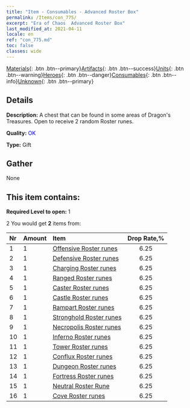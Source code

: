 ```yaml
---
title: "Item - Consumables - Advanced Roster Box"
permalink: /Items/con_775/
excerpt: "Era of Chaos  Advanced Roster Box"
last_modified_at: 2021-04-11
locale: en
ref: "con_775.md"
toc: false
classes: wide
---
```

 [Materials](/Items/){: .btn .btn--primary}[Artifacts](/Items/Artifacts/){: .btn .btn--success}[Units](/Items/Units/){: .btn .btn--warning}[Heroes](/Items/Heroes/){: .btn .btn--danger}[Consumables](/Items/Consumables/){: .btn .btn--info}[Unknown](/Items/Unknown/){: .btn .btn--primary}

## Details
 **Description:** A chest that can be found in some areas of Dragon's Treasures. Open to receive 2 random Roster runes.

 **Quality:** <span style="color: #0000CD">OK</span>

 **Type:** Gift

## Gather

  None

## This item contains:

 **Required Level to open:** 1

 2 You would get **2** items  from:

  | Nr | Amount |     Item    | Drop Rate,% |
  |:---|:-------|:------------|:---------:|
  | 1 | 1 | [Offensive Roster runes](/Items/con_734/) | 6.25 | 
  | 2 | 1 | [Defensive Roster runes](/Items/con_739/) | 6.25 | 
  | 3 | 1 | [Charging Roster runes](/Items/con_741/) | 6.25 | 
  | 4 | 1 | [Ranged Roster runes](/Items/con_742/) | 6.25 | 
  | 5 | 1 | [Caster Roster runes](/Items/con_746/) | 6.25 | 
  | 6 | 1 | [Castle Roster runes](/Items/con_752/) | 6.25 | 
  | 7 | 1 | [Rampart Roster runes](/Items/con_753/) | 6.25 | 
  | 8 | 1 | [Stronghold Roster runes](/Items/con_754/) | 6.25 | 
  | 9 | 1 | [Necropolis Roster runes](/Items/con_755/) | 6.25 | 
  | 10 | 1 | [Inferno Roster runes](/Items/con_777/) | 6.25 | 
  | 11 | 1 | [Tower Roster runes](/Items/con_785/) | 6.25 | 
  | 12 | 1 | [Conflux Roster runes](/Items/con_791/) | 6.25 | 
  | 13 | 1 | [Dungeon Roster runes](/Items/con_792/) | 6.25 | 
  | 14 | 1 | [Fortress Roster runes](/Items/con_818/) | 6.25 | 
  | 15 | 1 | [Neutral Roster Rune](/Items/con_869/) | 6.25 | 
  | 16 | 1 | [Cove Roster runes](/Items/con_868/) | 6.25 | 
